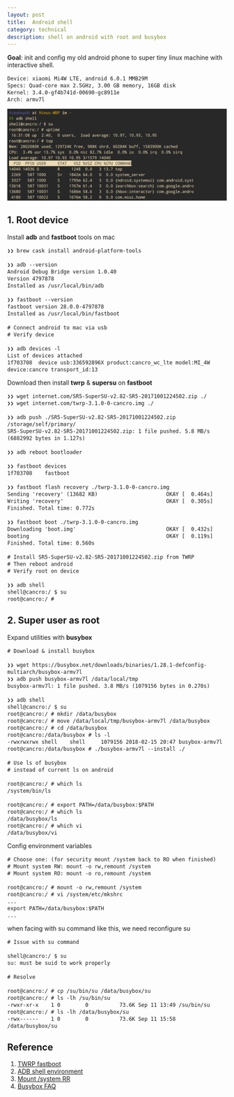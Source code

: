 ```yaml
---
layout: post
title:  Android shell
category: technical
description: shell on android with root and busybox
---
```


**Goal**: init and config my old android phone to super tiny linux machine with interactive shell.
```
Device: xiaomi Mi4W LTE, android 6.0.1 MMB29M
Specs: Quad-core max 2.5GHz, 3.00 GB memory, 16GB disk
Kernel: 3.4.0-gf4b741d-00690-gc8911e
Arch: armv7l
```

![](/assets/img/android-shell.png)

<!--description-->

## 1. Root device

Install **adb** and **fastboot** tools on mac
```
❯❯ brew cask install android-platform-tools

❯❯ adb --version
Android Debug Bridge version 1.0.40
Version 4797878
Installed as /usr/local/bin/adb

❯❯ fastboot --version
fastboot version 28.0.0-4797878
Installed as /usr/local/bin/fastboot

# Connect android to mac via usb 
# Verify device

❯❯ adb devices -l
List of devices attached
1f703708  device usb:336592896X product:cancro_wc_lte model:MI_4W device:cancro transport_id:13
```

Download then install **twrp** & **supersu** on **fastboot**
```
❯❯ wget internet.com/SR5-SuperSU-v2.82-SR5-20171001224502.zip ./
❯❯ wget internet.com/twrp-3.1.0-0-cancro.img ./

❯❯ adb push ./SR5-SuperSU-v2.82-SR5-20171001224502.zip /storage/self/primary/
SR5-SuperSU-v2.82-SR5-20171001224502.zip: 1 file pushed. 5.8 MB/s (6882992 bytes in 1.127s)

❯❯ adb reboot bootloader

❯❯ fastboot devices
1f703708	fastboot

❯❯ fastboot flash recovery ./twrp-3.1.0-0-cancro.img
Sending 'recovery' (13682 KB)                      OKAY [  0.464s]
Writing 'recovery'                                 OKAY [  0.305s]
Finished. Total time: 0.772s

❯❯ fastboot boot ./twrp-3.1.0-0-cancro.img
Downloading 'boot.img'                             OKAY [  0.432s]
booting                                            OKAY [  0.119s]
Finished. Total time: 0.560s

# Install SR5-SuperSU-v2.82-SR5-20171001224502.zip from TWRP
# Then reboot android
# Verify root on device

❯❯ adb shell
shell@cancro:/ $ su
root@cancro:/ #
```

## 2. Super user as root

Expand utilities with **busybox**

```
# Download & install busybox

❯❯ wget https://busybox.net/downloads/binaries/1.28.1-defconfig-multiarch/busybox-armv7l
❯❯ adb push busybox-armv7l /data/local/tmp
busybox-armv7l: 1 file pushed. 3.8 MB/s (1079156 bytes in 0.270s)

❯❯ adb shell
shell@cancro:/ $ su
root@cancro:/ # mkdir /data/busybox
root@cancro:/ # move /data/local/tmp/busybox-armv7l /data/busybox
root@cancro:/ # cd /data/busybox
root@cancro:/data/busybox # ls -l
-rwxrwxrwx shell    shell     1079156 2018-02-15 20:47 busybox-armv7l
root@cancro:/data/busybox # ./busybox-armv7l --install ./

# Use ls of busybox 
# instead of current ls on android

root@cancro:/ # which ls
/system/bin/ls

root@cancro:/ # export PATH=/data/busybox:$PATH
root@cancro:/ # which ls
/data/busybox/ls
root@cancro:/ # which vi
/data/busybox/vi
```

Config environment variables
```
# Choose one: (for security mount /system back to RO when finished)
# Mount system RW: mount -o rw,remount /system
# Mount system RO: mount -o ro,remount /system

root@cancro:/ # mount -o rw,remount /system
root@cancro:/ # vi /system/etc/mkshrc
...
export PATH=/data/busybox:$PATH
...
```

when facing with su command like this, we need reconfigure su
```
# Issue with su command

shell@cancro:/ $ su
su: must be suid to work properly

# Resolve

root@cancro:/ # cp /su/bin/su /data/busybox/su
root@cancro:/ # ls -lh /su/bin/su
-rwxr-xr-x    1 0        0          73.6K Sep 11 13:49 /su/bin/su
root@cancro:/ # ls -lh /data/busybox/su
-rwx------    1 0        0          73.6K Sep 11 15:58 /data/busybox/su
```



## Reference
1. [TWRP fastboot](https://www.wikitechy.com/technology/how-to-root-and-install-twrp-recovery-on-xiaomi-mi4/)
2. [ADB shell environment](https://android.stackexchange.com/questions/53389/can-i-update-the-adb-shells-environment-variables)
3. [Mount /system RR](https://android.stackexchange.com/questions/110927/how-to-mount-system-rewritable-or-read-only-rw-ro)
4. [Busybox FAQ](https://busybox.net/FAQ.html)
